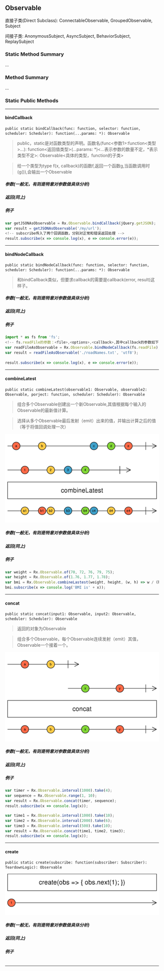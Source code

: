## Observable

直接子类(Direct Subclass):
    ConnectableObservable, GroupedObservable, Subject

间接子类:
    AnonymousSubject, AsyncSubject, BehaviorSubject, ReplaySubject


### Static Method Summary

...

### Method Summary

...

### Static Public Methods

* * *
#### bindCallback



    public static bindCallback(func: function, selector: function, scheduler: Scheduler): function(...params: *): Observable

> public，static是对函数类型的声明。函数名(func<参数1>:function<类型>...): function<返回值类型>(...params: *)<...表示参数的数量不定，*表示类型不定>: Observable<具体的类型，function的子类>

> 给一个类型为type f(x, callback)的函数f,返回一个函数g,当函数调用时(g()),会输出一个Observable

##### 参数(一般无，有则是特意对参数做具体分析)


##### 返回(同上)


##### 例子

<!-- 将jQuery的getJSON方法转化为一个Observable API -->
```js
var getJSONAsObservable = Rx.Observable.bindCallback(jQuery.getJSON);
var result = getJSONAsObservable('/my/url');
<!-- subscribe传入了两个回调函数，分别对正常和错误返回处理 -->
result.subscribe(x => console.log(x), e => console.error(e));
```

* * *

#### bindNodeCallback

    public static bindNodeCallback(func: function, selector: function, scheduler: Scheduler): function(...params: *): Observable

> 和bindCallback类似，但要求callback的需要是callback(error, result)这样子。

##### 参数(一般无，有则是特意对参数做具体分析)


##### 返回(同上)


##### 例子

<!-- 从文件系统中读取文件，并获取Observable类型的数据 -->
```js
import * as fs from 'fs';
<!-- fs.readFile的参数：<file>,<options>,<callback>,其中callback的参数如下：err, data -->
var readFileAsObservable = Rx.Observable.bindNodeCallback(fs.readFile);
var result = readFileAsObservable('./roadNames.txt', 'utf8');

result.subscribe(x => console.log(x), e => console.error(e));
```

* * *

#### combineLatest

    public static combineLatest(observable1: Observable, observable2: Observable, porject: function, scheduler: Scheduler): Observable

> 组合多个Observable创建出一个新Observable,其值根据每个输入的Observable的最新值计算。

> 选择从多个Observable最后发射（emit）出来的值，并输出计算之后的值（等于将值回调处理一次）

![](./image/combineLatest.png)

##### 参数(一般无，有则是特意对参数做具体分析)


##### 返回(同上)


##### 例子

<!-- 动态计算...还不了解 -->
```js
var weight = Rx.Observable.of(70, 72, 76, 79, 75);
var height = Rx.Observable.of(1.76, 1.77, 1.78);
var bmi = Rx.Observable.combineLastest(weight, height, (w, h) => w / (h * h));
bmi.subscribe(x => console.log('BMI is' + x));
```

* * *

#### concat

    public static concat(input1: Observable, input2: Observable, scheduler: Scheduler): Observable

> 返回的对象为Observable

> 组合多个Observable，每个Observable连续发射（emit）其值，Observable一个接着一个。

![](./image/concat.png)

##### 参数(一般无，有则是特意对参数做具体分析)


##### 返回(同上)


##### 例子

<!-- 连接计数器0-3，和sequence -->
```js
var timer = Rx.Observable.interval(1000).take(4);
var sequence = Rx.Observable.range(1, 10);
var result = Rx.Observable.concat(timer, sequence);
result.subscribe(x => console.log(x));
```

<!-- 连接三个Observable -->
```js
var time1 = Rx.Observable.interval(1000).take(10);
var time2 = Rx.Observable.interval(2000).take(6);
var time3 = Rx.Observable.interval(500).take(10);
var result = Rx.Observable.concat(time1, time2, time3);
result.subscribe(x => console.log(x));
```

* * *

#### create

    public static create(subscribe: function(subscriber: Subscriber): TeardownLogic): Observable


![](./image/create.png)

##### 参数(一般无，有则是特意对参数做具体分析)


##### 返回(同上)


##### 例子

```js
```

* * *

